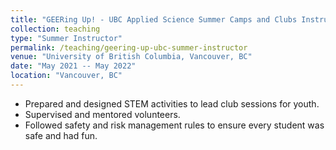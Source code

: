 ```yaml
---
title: "GEERing Up! - UBC Applied Science Summer Camps and Clubs Instructor"
collection: teaching
type: "Summer Instructor"
permalink: /teaching/geering-up-ubc-summer-instructor
venue: "University of British Columbia, Vancouver, BC"
date: "May 2021 -- May 2022"
location: "Vancouver, BC"
---
```


- Prepared and designed STEM activities to lead club sessions for youth.
- Supervised and mentored volunteers.
- Followed safety and risk management rules to ensure every student was safe and had fun.
